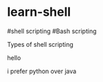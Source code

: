 # learn-shell
#shell scripting
#Bash scripting

Types  of shell scripting

hello


i prefer python over java